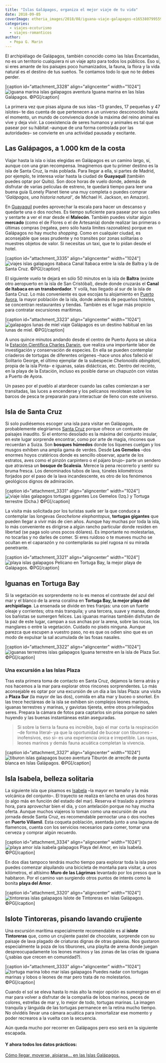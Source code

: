 ```yaml
---
title: "Islas Galápagos, organiza el mejor viaje de tu vida"
date: 2018-09-05
coverImage: etheria_images/2018/08/iguana-viaje-galapagos-e1653807995591.jpg
categories: 
  - viajes-ecoturismo
  - viajes-romanticos
author: 
  - Pepa G. Marin
---
```


El archipiélago de Galápagos, también conocido como las Islas Encantadas, no es un 
territorio cualquiera ni un viaje apto para todos los públicos. Eso sí, si eres amante 
de los paisajes poco humanizados, la fauna, la flora y la vida natural es el destino de 
tus sueños. Te contamos todo lo que no te debes perder. 

\[caption id="attachment\_3328" align="aligncenter" width="1024"\]![iguana marina islas galapagos aventura](etheria_images/2018/08/iguana-viaje-galapagos-1024x638.jpg "Iguana marina en las Islas Galápagos.") Iguana marina en las Islas Galápagos. ©PG\[/caption\]

La primera vez que pisas alguna de sus islas –13 grandes, 17 pequeñas y 47 islotes– te 
das cuenta de que pertenecen a un universo desconocido hasta el momento, un mundo de 
convivencia donde la máxima del reino animal es vive y deja vivir. La coexistencia de 
seres humanos y animales es tal que pasear por su hábitat –aunque de una forma 
controlada por las autoridades– se convierte en una actividad pausada y excitante. 

## Las Galápagos, a 1.000 km de la costa

Viajar hasta la isla o islas elegidas en Galápagos es un camino largo, sí, aunque con 
una gran recompensa. Imaginemos que tu primer destino es la isla de Santa Cruz, la más 
poblada. Para llegar a ella, si partes de Madrid, por ejemplo, te interesa volar hasta 
la ciudad de **Guayaquil** (también puedes optar por Quito). Son doce horas de vuelo 
donde, además de disfrutar de varias películas de estreno, te quedará tiempo para leer 
una buena guía (Lonely Planet tiene una muy completa o puedes comprar ‘_Galápagos, una 
historia natural’_, de Michael H. Jackson, en Amazon). 

En [Guayaquil](http://www.guayaquilesmidestino.com/) puedes aprovechar la escala para 
hacer un descanso y quedarte una o dos noches. Es tiempo suficiente para pasear por sus 
calles y sentarte a ver el mar desde el **Malecón**. También puedes visitar algún 
**mercado** (como el de Flores o el de Artesanía) donde realizar las primeras o últimas 
compras (regatea, pero sólo hasta límites razonables) porque en Galápagos no hay mucho 
_shopping_. Como en cualquier ciudad, es aconsejable que seas prudente y no transites 
por zonas solitarias o muestres objetos de valor. Si necesitas un taxi, que te lo pidan 
desde el hotel. 

\[caption id="attachment\_3335" align="aligncenter" width="1024"\]![viajes islas galapagos itabaca](etheria_images/2018/08/galapagos-Canal-Itabaca-1024x580.jpg "Canal Itabaca entre la isla de Baltra y la de Santa Cruz.") Canal Itabaca entre la isla de Baltra y la de Santa Cruz. ©PG\[/caption\]

El siguiente vuelo te dejará en sólo 50 minutos en la isla de **Baltra** (existe otro 
aeropuerto en la isla de San Cristóbal), desde donde cruzarás el **Canal de Itabaca en 
un transbordador**. Y voilà, has llegado al sur de la isla de Santa Cruz. Lo más 
conveniente es que escojas tu alojamiento en [Puerto 
Ayora](https://ecuador.travel/es/destination/galapagos-islands-ecuador/puerto-ayora/), 
la mayor población de la isla, donde además de pequeños hoteles, se concentran 
restaurantes y tiendas. También es el lugar más propicio para contratar excursiones 
marítimas. 

\[caption id="attachment\_3323" align="aligncenter" width="1024"\]![galapagos lunas de miel viaje](etheria_images/2018/08/viaje-galapagos-Plaza-Sur-1024x706.jpg "Galápagos es un destino habitual en las lunas de miel.") Galápagos es un destino habitual en las lunas de miel. ©PG\[/caption\]

A unos quince minutos andando desde el centro de Puerto Ayora se ubica la [Estación 
Científica Charles Darwin](https://www.darwinfoundation.org/es/nosotros/eccd), que 
realiza una importante labor de investigación y conservación de especies. En ella se 
pueden contemplar criaderos de tortugas de diferentes orígenes –hace unos años falleció 
el Solitario George, el último ejemplar de la subespecie _Chelonoidis abingdoni_, propia 
de la isla Pinta– e iguanas, salas didácticas, etc. Dentro del recinto, en la playa de 
la Estación, incluso es posible darse un chapuzón con vistas a Puerto de Ayora. 

Un paseo por el pueblo al atardecer cuando las calles comienzan a ser transitadas, las 
luces a encenderse y los pelícanos revolotean sobre los barcos de pesca te prepararán 
para interactuar de lleno con este universo. 

## Isla de Santa Cruz

Si solo pudiésemos escoger una isla para visitar en Galápagos, probablemente elegiríamos [Santa 
Cruz](https://ecuador.travel/es/destination/galapagos-islands-ecuador/isla-santa-cruz/) 
porque ofrece un contraste de paisajes inaudito. Si el entorno desolado es la máxima del 
conjunto insular, en este lugar sorprende encontrar, como por arte de magia, rincones 
que recuerdan a Suiza. Son **bosques húmedos** donde los líquenes cuelgan y los musgos 
exhiben una amplia gama de verdes. Desde **Los Gemelos** –dos enormes hoyos cratéricos 
donde es sencillo observar, aparte de los estratos, aves como el pinzón carpintero o el 
pájaro brujo– parte un sendero que atraviesa un **bosque de Scalesia**. Merece la pena 
recorrerlo y sentir su bruma fresca. Los denominados tubos de lava, túneles kilométricos 
forjados por el paso de la lava incandescente, es otro de los fenómenos geológicos 
dignos de admiración. 

\[caption id="attachment\_3331" align="aligncenter" width="1024"\]![viaje islas galapagos tortugas gigantes](etheria_images/2018/08/Los-gemelos-galapagos-tortuga-1024x341.jpg "Reserva natural de Los Gemelos y Tortuga terrestre.") Los Gemelos (Izq.) y Tortuga terrestre (Dcha.) ©PG\[/caption\]

La visita más solicitada por los turistas suele ser la que conduce a contemplar las 
longevas _Geochelone elephantopus_, **tortugas gigantes** que pueden llegar a vivir más 
de cien años. Aunque hay muchas por toda la isla, lo más conveniente es dirigirse a 
algún rancho particular donde residen en libertad (se paga solo unos pocos dólares). Es 
importante no molestarlas, no tocarlas y no darles de comer. Si eres ruidoso o te mueves 
mucho se ocultan en el caparazón y no contemplarás su piel rugosa ni su mirada 
penetrante. 

\[caption id="attachment\_3321" align="aligncenter" width="1024"\]![playa islas galapagos](etheria_images/2018/08/viaje-excursiones-islas-galapagos-1024x681.jpg "Pelícano en la playa de Tortuga Bay.") Pelícano en Tortuga Bay, la mejor playa de Galápagos. ©PG\[/caption\]

## Iguanas en Tortuga Bay

Si la vegetación es sorprendente no lo es menos el contraste del azul del mar y el 
blanco de la arena coralina en **Tortuga Bay, la mejor playa del archipiélago**. La 
ensenada se divide en tres franjas: una con un fuerte oleaje y corrientes; otra más 
tranquila; y una tercera, suave y mansa, donde los bañistas se sumergen felices. Las 
iguanas marinas también disfrutan de la paz de este lugar, campan a sus anchas por la 
arena, sobre las rocas, los manglares o entre la vegetación. Cuidado no piséis ninguna. 
Aunque parezca que escupen a vuestro paso, no es que os odien sino que es un modo de 
expulsar la sal acumulada de las fosas nasales. 

\[caption id="attachment\_3322" align="aligncenter" width="1024"\]![iguanas terrestres islas galapagos](etheria_images/2018/08/viaje-galapagos-plaza-sur-iguana-1024x681.jpg "Iguana terrestre en la isla de Plaza Sur.") Iguana terrestre en la isla de Plaza Sur. ©PG\[/caption\]

### Una excursión a las Islas Plaza

Tras esta primera toma de contacto en Santa Cruz, dejamos la tierra atrás y nos hacemos 
a la mar para explorar otros rincones sorprendentes. Lo más aconsejable es optar por una 
excursión de un día a las Islas Plaza: una visita a **Plaza Sur** (la mayor de las dos), 
comida en alta mar y buceo o snorkel. En las trece hectáreas de la isla se exhiben sin 
complejos leones marinos, iguanas terrestres y marinas, y gaviotas tijereta, entre otros 
privilegiados seres. Prepara la cámara de fotos para captarlos sin prisa porque no salen 
huyendo y las buenas instantáneas están aseguradas. 

> Si sobre la tierra la fauna es increíble, bajo el mar corta la respiración –de forma 
> literal– ya que la oportunidad de bucear con tiburones –inofensivos, eso sí– es una 
> experiencia única e irrepetible. Las rayas, leones marinos y demás fauna acuática 
> completan la vivencia. 

\[caption id="attachment\_3327" align="aligncenter" width="1024"\]![tiburon islas galapagos buceo aventura](etheria_images/2018/08/tiburon-viaje-galapagos-1024x687.jpg "Tiburón de arrecife de punta blanca en Islas Galápagos.") Tiburón de arrecife de punta blanca en Islas Galápagos. ©PG\[/caption\]

## Isla Isabela, belleza solitaria

La siguiente isla que pisamos es [Isabela](https://ecuador.travel/es/destination/galapagos-islands-ecuador/isabela/) 
–la mayor en tamaño y la más volcánica del conjunto–. El trayecto se realiza en lancha 
en unas dos horas (o algo más en función del estado del mar). Reserva el traslado a 
primera hora, para aprovechar bien el día, y con antelación porque no hay mucha oferta. 
Aunque muchos viajeros lo toman como una excursión de una jornada desde Santa Cruz, es 
recomendable pernoctar una o dos noches en **Puerto Villamil**. Esta coqueta población, 
asentada junto a una laguna de flamencos, cuenta con los servicios necesarios para 
comer, tomar una cerveza y comprar algún recuerdo. 

\[caption id="attachment\_3334" align="aligncenter" width="1024"\]![playa amor isla isabela galapagos](etheria_images/2018/08/Playa-Amor-isabela-islas-galapagos-1024x676.jpg "Playa del Amor, en la isla de Isabela.") Playa del Amor, en isla Isabela. ©PG\[/caption\]

En dos días tampoco tendrás mucho tiempo para explorar toda la isla pero puedes comenzar 
alquilando una bicicleta de montaña para visitar, a unos kilómetros, el altísimo **Muro 
de las Lágrimas** levantado por los presos que la habitaron. Por el camino van surgiendo 
otros puntos de interés como la bonita **playa del Amor**. 

\[caption id="attachment\_3320" align="aligncenter" width="1024"\]![tintoreras islas galapagos](etheria_images/2018/08/viaje-amigas-islas-galapagos-1024x681.jpg "Islote de Tintoreras en Islas Galápagos.") Islote de Tintoreras en Islas Galápagos. ©PG\[/caption\]

## Islote Tintoreras, pisando lavando crujiente

Una excursión marítima especialmente recomendable es al **islote Tintoreras** que, como 
un crujiente pastel de chocolate, sorprende con su paisaje de lava plagado de criaturas 
dignas de otras galaxias. Nos gustaron especialmente la poza de los tiburones, una 
playita de arena donde juegan despreocupadamente los leones marinos y las zonas de las 
crías de iguana (¿sabías que crecen en comunidad?). 

\[caption id="attachment\_3333" align="aligncenter" width="1024"\]![tortuga marina lobo mar islas galapagos](etheria_images/2018/08/tortuga-marina-lobo-mar-islas-galapagos-1024x341.jpg "Puedes nadar con tortugas marinas y lobos de mar pero sin molestarlos.") Puedes nadar con tortugas marinas y lobos o leones de mar pero trata de no molestarlos. ©PG\[/caption\]

Cuando el sol se eleva hasta lo más alto la mejor opción es sumergirse en el mar para 
volver a disfrutar de la compañía de lobos marinos, peces de colores, estrellas de mar 
y, lo mejor de todo, tortugas marinas. La imagen tranquila y lánguida de las tortugas 
permanece en la retina mucho tiempo. No olvidéis llevar una cámara acuática para 
inmortalizar ese momento y poder recrearos a la vuelta con la secuencia. 

Aún queda mucho por recorrer en Galápagos pero eso será en la siguiente escapada. 

#### Y ahora todos los datos prácticos:

[Cómo llegar, moverse, alojarse... en las Islas 
Galápagos.](https://etheriamagazine.com/2018/09/29/como-organizar-un-viaje-por-libre-a-las-islas-galapagos/)
